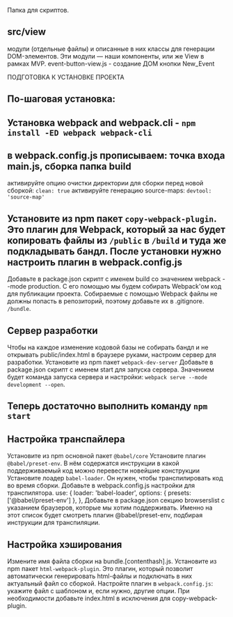 Папка для скриптов.
## src/view 
модули (отдельные файлы) и описанные в них классы для генерации DOM-элементов. Эти модули — наши компоненты, или же View в рамках MVP.
event-button-view.js - создание ДОМ кнопки New_Event





 ПОДГОТОВКА К УСТАНОВКЕ ПРОЕКТА
## По-шаговая установка:
## Установка webpack and webpack.cli  - `npm install -ED webpack webpack-cli`
## в webpack.config.js прописываем: точка входа main.js, сборка папка build 
активируйте опцию очистки директории для сборки перед новой сборкой: `clean: true`
активируйте генерацию source-maps: ` devtool: 'source-map' `
## Установите из npm пакет ` copy-webpack-plugin `. Это плагин для Webpack, который за нас будет копировать файлы из ` /public ` в ` /build ` и туда же подкладывать бандл. После установки нужно настроить плагин в webpack.config.js
Добавьте в package.json скрипт с именем build со значением webpack --mode production. С его помощью мы будем собирать Webpack'ом код для публикации проекта.
Собираемые с помощью Webpack файлы не должны попасть в репозиторий, поэтому добавьте их в 
.gitignore. ` /bundle `.

## Сервер разработки
Чтобы на каждое изменение кодовой базы не собирать бандл и не открывать public/index.html в браузере руками, настроим сервер для разработки.
Установите из npm пакет ` webpack-dev-server `
Добавьте в package.json скрипт с именем start для запуска сервера. Значением будет команда запуска сервера и настройки: ` webpack serve --mode development --open `.

## Теперь достаточно выполнить команду ` npm start `

## Настройка транспайлера
Установите из npm основной пакет ` @babel/core `
Установите плагин ` @babel/preset-env `. В нём содержатся инструкции в какой поддерживаемый код можно перевести новейшие конструкции
Установите лоадер ` babel-loader `. Он нужен, чтобы транспилировать код во время сборки.
Добавьте в webpack.config.js настройки для транспилятора. 
       use: {
          loader: 'babel-loader',
          options: {
            presets: ['@babel/preset-env']
          },
        }, 
Добавьте в package.json секцию browserslist с указанием браузеров, которые мы хотим поддерживать. Именно на этот список будет смотреть плагин @babel/preset-env, подбирая инструкции для транспиляции.

## Настройка хэширования
Измените имя файла сборки на bundle.[contenthash].js.
  Установите из npm пакет ` html-webpack-plugin `. Это плагин, который позволит автоматически генерировать html-файлы и подключать в них актуальный файл со сборкой.
Настройте плагин в ` webpack.config.js `: укажите файл с шаблоном и, если нужно, другие опции. При необходимости добавьте index.html в исключения для copy-webpack-plugin.

